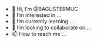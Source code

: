 - 👋 Hi, I’m @BAGUSTERMUC
- 👀 I’m interested in ...
- 🌱 I’m currently learning ...
- 💞️ I’m looking to collaborate on ...
- 📫 How to reach me ...

<!---
BAGUSTERMUC/BAGUSTERMUC is a ✨ special ✨ repository because its `README.md` (this file) appears on your GitHub profile.
You can click the Preview link to take a look at your changes.
--->
